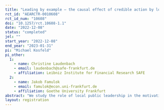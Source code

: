 ```yaml
---
title: "Leading by example – the causal effect of credible action by local government on citizens’ motivation and beliefs about others to fight climate change"
rct_id: "AEARCTR-0010608"
rct_id_num: "10608"
doi: "10.1257/rct.10608-1.1"
date: "2022-12-08"
status: "completed"
jel: ""
start_year: "2022-12-08"
end_year: "2023-01-31"
pi: "Michael Kosfeld"
pi_other:
  1:
    - name: Christine Laudenbach
    - email: laudenbach@safe-frankfurt.de
    - affiliation: Leibniz Institute for Financial Research SAFE
  2:
    - name: Jakob Famulok
    - email: famulok@econ.uni-frankfurt.de
    - affiliation: Goethe University Frankfurt
abstract: "We study the role of local public leadership in the motivation and belief about others to fight climate change using an online experiment with citizens from a large city in Germany."
layout: registration
---
```


